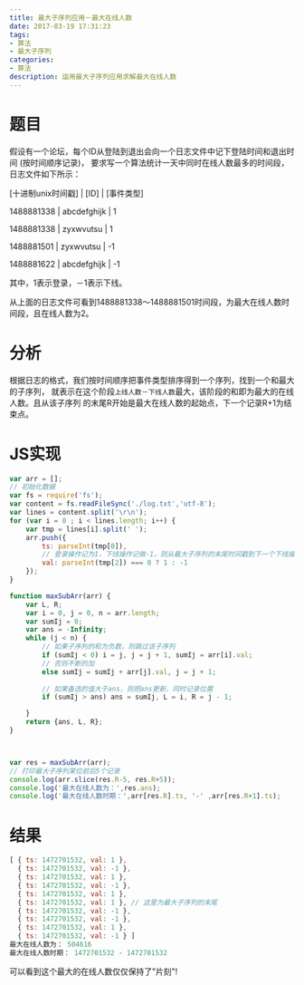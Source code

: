 ```yaml
---
title: 最大子序列应用－最大在线人数
date: 2017-03-19 17:31:23
tags:
- 算法
- 最大子序列
categories:
- 算法
description: 运用最大子序列应用求解最大在线人数
---
```


# 题目
假设有一个论坛，每个ID从登陆到退出会向一个日志文件中记下登陆时间和退出时间 (按时间顺序记录)，
要求写一个算法统计一天中同时在线人数最多的时间段，日志文件如下所示：

[十进制unix时间戳] | [ID] | [事件类型] 

1488881338 | abcdefghijk | 1

1488881338 | zyxwvutsu | 1

1488881501 | zyxwvutsu | -1

1488881622 | abcdefghijk | -1

其中，1表示登录，－1表示下线。

从上面的日志文件可看到1488881338～1488881501时间段，为最大在线人数时间段，且在线人数为2。

# 分析
根据日志的格式，我们按时间顺序把事件类型排序得到一个序列，找到一个和最大的子序列，
就表示在这个阶段``上线人数－下线人数``最大，该阶段的和即为最大的在线人数。且从该子序列
的末尾R开始是最大在线人数的起始点，下一个记录R+1为结束点。

# JS实现
```javascript
var arr = [];
// 初始化数据
var fs = require('fs');
var content = fs.readFileSync('./log.txt','utf-8');
var lines = content.split('\r\n');
for (var i = 0 ; i < lines.length; i++) {
    var tmp = lines[i].split(' ');
    arr.push({
        ts: parseInt(tmp[0]),
        // 登录操作记为1，下线操作记做-1，则从最大子序列的末尾时间戳到下一个下线操作的时间戳之间为在线人数最多时间段
        val: parseInt(tmp[2]) === 0 ? 1 : -1
    });
}

function maxSubArr(arr) {
    var L, R;
    var i = 0, j = 0, n = arr.length;
    var sumIj = 0;
    var ans = -Infinity;
    while (j < n) {
        // 如果子序列的和为负数，则跳过该子序列
        if (sumIj < 0) i = j, j = j + 1, sumIj = arr[i].val;
        // 否则不断的加
        else sumIj = sumIj + arr[j].val, j = j + 1;
        
        // 如果备选的值大于ans，则把ans更新，同时记录位置
        if (sumIj > ans) ans = sumIj, L = i, R = j - 1;

    }
    return {ans, L, R};
}



var res = maxSubArr(arr);
// 打印最大子序列某位前后5个记录
console.log(arr.slice(res.R-5, res.R+5));
console.log('最大在线人数为：',res.ans);
console.log('最大在线人数时期：',arr[res.R].ts, '-' ,arr[res.R+1].ts);
```

# 结果
```javascript
[ { ts: 1472701532, val: 1 },
  { ts: 1472701532, val: -1 },
  { ts: 1472701532, val: 1 },
  { ts: 1472701532, val: -1 },
  { ts: 1472701532, val: 1 },
  { ts: 1472701532, val: 1 }, // 这里为最大子序列的末尾
  { ts: 1472701532, val: -1 },
  { ts: 1472701532, val: -1 },
  { ts: 1472701532, val: 1 },
  { ts: 1472701532, val: -1 } ]
最大在线人数为： 504616
最大在线人数时期： 1472701532 - 1472701532
```
可以看到这个最大的在线人数仅仅保持了"片刻"!

